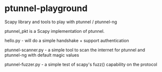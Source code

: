 # ptunnel-playground
Scapy library and tools to play with ptunnel / ptunnel-ng

ptunnel_pkt is a Scapy implementation of ptunnel.

hello.py - will do a simple handshake + support authentication

ptunnel-scanner.py - a simple tool to scan the internet for ptunnel and ptunnel-ng with default magic values

ptunnel-fuzzer.py - a simple test of scapy's fuzz() capability on the protocol
